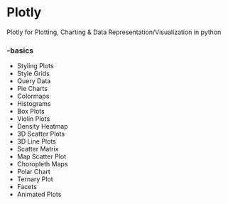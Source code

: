 # Plotly


<p>Plotly  for Plotting, Charting &amp; Data Representation/Visualization in python<p>

<h3>-basics</h3>
 <ul>
 
 <li>Styling Plots</li>
 <li>Style Grids</li>
 <li>Query Data</li>
<li>Pie Charts</li>
<li>Colormaps
<li>Histograms</li>
<li>Box Plots</li>
<li>Violin Plots</li>
<li>Density Heatmap</li>
<li>3D Scatter Plots</li>
<li>3D Line Plots</li>
<li>Scatter Matrix</li>
<li>Map Scatter Plot</li>
<li>Choropleth Maps</li>
<li>Polar Chart</li>
<li>Ternary Plot</li>
<li>Facets</li>
 <li>Animated Plots</li>
 </ul>
 
